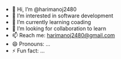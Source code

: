 - 👋 Hi, I’m @harimanoj2480
- 👀 I’m interested in software development  
- 🌱 I’m currently learning coading
- 💞️ I’m looking for collaboration to learn
- 📫 Reach me: harimanoj2480@gmail.com
- 😄 Pronouns: ...
- ⚡ Fun fact: ...

<!---
harimanoj2480/harimanoj2480 is a ✨ special ✨ repository because its `README.md` (this file) appears on your GitHub profile.
You can click the Preview link to take a look at your changes.
--->
